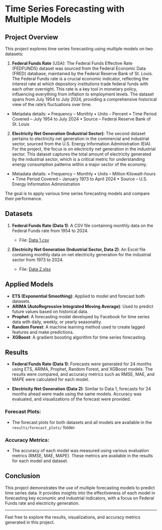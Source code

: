 # Time Series Forecasting with Multiple Models

## Project Overview
This project explores time series forecasting using multiple models on two datasets:

1. **Federal Funds Rate** (USA): The Federal Funds Effective Rate (FEDFUNDS) dataset was sourced from the Federal Economic Data (FRED) database, maintained by the Federal Reserve Bank of St. Louis. The Federal Funds rate is a crucial economic indicator, reflecting the interest rate at which depository institutions trade federal funds with each other overnight. This rate is a key tool in monetary policy, influencing everything from inflation to employment levels. The dataset spans from July 1954 to July 2024, providing a comprehensive historical view of the rate’s fluctuations over time.
- Metadata details: 
•	Frequency – Monthly
•	Units – Percent
•	Time Period Covered – July 1954 to July 2024
•	Source – Federal Reserve Bank of St. Louis

2. **Electricity Net Generation (Industrial Sector)**: The second dataset pertains to electricity net generation in the commercial and industrial sector, sourced from the U.S. Energy Information Administration (EIA). For the project, the focus is on electricity net generation in the industrial sector. This dataset captures the total amount of electricity generated by the industrial sector, which is a critical metric for understanding energy consumption patterns within a major sector of the economy.
- Metadata details:
•	Frequency – Monthly
•	Units – Million Kilowatt-hours
•	Time Period Covered – January 1973 to April 2024
•	Source – U.S. Energy Information Administration

The goal is to apply various time series forecasting models and compare their performance.

## Datasets
1. **Federal Funds Rate (Data 1)**: A CSV file containing monthly data on the Federal Funds rate from 1954 to 2024.
   - File: [Data 1.csv](Data_1.csv)

2. **Electricity Net Generation (Industrial Sector, Data 2)**: An Excel file containing monthly data on net electricity generation for the industrial sector from 1973 to 2024.
   - File: [Data 2.xlsx](Data_2.xlsx)

## Applied Models
- **ETS (Exponential Smoothing)**: Applied to model and forecast both datasets.
- **ARIMA (AutoRegressive Integrated Moving Average)**: Used to predict future values based on historical data.
- **Prophet**: A forecasting model developed by Facebook for time series data with daily, weekly, or yearly seasonality.
- **Random Forest**: A machine learning method used to create lagged features and make predictions.
- **XGBoost**: A gradient boosting algorithm for time series forecasting.

## Results
- **Federal Funds Rate (Data 1)**: Forecasts were generated for 24 months using ETS, ARIMA, Prophet, Random Forest, and XGBoost models. The results were compared, and accuracy metrics such as RMSE, MAE, and MAPE were calculated for each model.
  
- **Electricity Net Generation (Data 2)**: Similar to Data 1, forecasts for 24 months ahead were made using the same models. Accuracy was evaluated, and visualizations of the forecast were provided.

### Forecast Plots:
- The forecast plots for both datasets and all models are available in the `results/forecast_plots/` folder.

### Accuracy Metrics:
- The accuracy of each model was measured using various evaluation metrics (RMSE, MAE, MAPE). These metrics are available in the results for each model and dataset.

## Conclusion
This project demonstrates the use of multiple forecasting models to predict time series data. It provides insights into the effectiveness of each model in forecasting key economic and industrial indicators, with a focus on Federal Funds rate and electricity generation.

---

Feel free to explore the results, visualizations, and accuracy metrics generated in this project.
